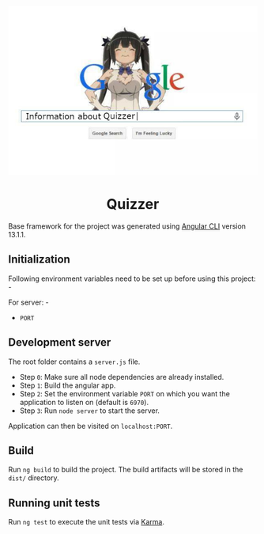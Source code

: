 <p align="center">
  <img src="./Quizzer-Info-Img.jpg" alt="Information about Quizzer">
</p>

<h1 align="center">Quizzer</h1>

Base framework for the project was generated using [Angular CLI](https://github.com/angular/angular-cli) version 13.1.1.

## Initialization

Following environment variables need to be set up before using this project: -

<label>For server: -</label>
<ul>
  <li><code>PORT</code></li>
</ul>

## Development server

The root folder contains a `server.js` file.

<ul>
  <li>Step <code>0</code>: Make sure all node dependencies are already installed.</li>
  <li>Step <code>1</code>: Build the angular app.</li>
  <li>Step <code>2</code>: Set the environment variable <code>PORT</code> on which you want the application to listen on (default is <code>6970</code>).</li>
  <li>Step <code>3</code>: Run <code>node server</code> to start the server.</li>
</ul>

Application can then be visited on `localhost:PORT`.

## Build

Run `ng build` to build the project. The build artifacts will be stored in the `dist/` directory.

## Running unit tests

Run `ng test` to execute the unit tests via [Karma](https://karma-runner.github.io).
